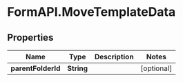 # FormAPI.MoveTemplateData

## Properties
Name | Type | Description | Notes
------------ | ------------- | ------------- | -------------
**parentFolderId** | **String** |  | [optional] 


